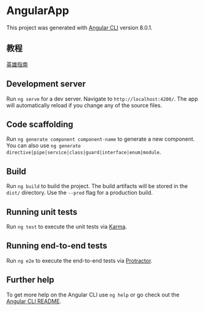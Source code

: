 # AngularApp

This project was generated with [Angular CLI](https://github.com/angular/angular-cli) version 8.0.1.



## 教程
[英雄指南](https://www.angular.cn/tutorial)



## Development server

Run `ng serve` for a dev server. Navigate to `http://localhost:4200/`. The app will automatically reload if you change any of the source files.

## Code scaffolding

Run `ng generate component component-name` to generate a new component. You can also use `ng generate directive|pipe|service|class|guard|interface|enum|module`.

## Build

Run `ng build` to build the project. The build artifacts will be stored in the `dist/` directory. Use the `--prod` flag for a production build.

## Running unit tests

Run `ng test` to execute the unit tests via [Karma](https://karma-runner.github.io).

## Running end-to-end tests

Run `ng e2e` to execute the end-to-end tests via [Protractor](http://www.protractortest.org/).




## Further help

To get more help on the Angular CLI use `ng help` or go check out the [Angular CLI README](https://github.com/angular/angular-cli/blob/master/README.md).
